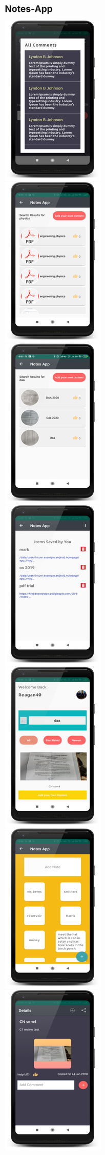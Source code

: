 # Notes-App
<img src="https://github.com/Kartik2301/Notes-App/blob/master/app/src/main/res/drawable/comments.png" width="300" height="500">
<img src="https://github.com/Kartik2301/Notes-App/blob/master/app/src/main/res/drawable/searchpdf.png" width="300" height="500">
<img src="https://github.com/Kartik2301/Notes-App/blob/master/app/src/main/res/drawable/searchimg.png" width="300" height="500">
<img src="https://github.com/Kartik2301/Notes-App/blob/master/app/src/main/res/drawable/saveditems.png" width="300" height="500">
<img src="https://github.com/Kartik2301/Notes-App/blob/master/app/src/main/res/drawable/h5ome.png" width="300" height="500">
<img src="https://github.com/Kartik2301/Notes-App/blob/master/app/src/main/res/drawable/notespage.png" width="300" height="500">
<img src="https://github.com/Kartik2301/Notes-App/blob/master/app/src/main/res/drawable/img_ac.png" width="300" height="500">

